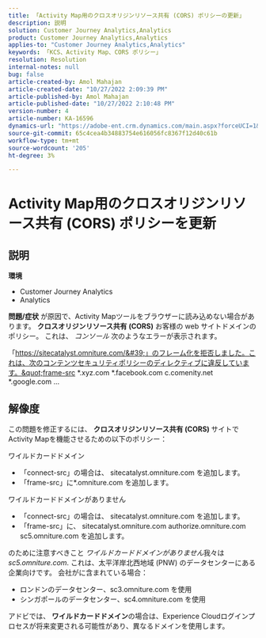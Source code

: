 ```yaml
---
title: 「Activity Map用のクロスオリジンリソース共有 (CORS) ポリシーの更新」
description: 説明
solution: Customer Journey Analytics,Analytics
product: Customer Journey Analytics,Analytics
applies-to: "Customer Journey Analytics,Analytics"
keywords: 「KCS、Activity Map、CORS ポリシー」
resolution: Resolution
internal-notes: null
bug: false
article-created-by: Amol Mahajan
article-created-date: "10/27/2022 2:09:39 PM"
article-published-by: Amol Mahajan
article-published-date: "10/27/2022 2:10:48 PM"
version-number: 4
article-number: KA-16596
dynamics-url: "https://adobe-ent.crm.dynamics.com/main.aspx?forceUCI=1&pagetype=entityrecord&etn=knowledgearticle&id=92d4eefd-0056-ed11-bba2-6045bd006793"
source-git-commit: 65c4cea4b34883754e616056fc8367f12d40c61b
workflow-type: tm+mt
source-wordcount: '205'
ht-degree: 3%

---
```


# Activity Map用のクロスオリジンリソース共有 (CORS) ポリシーを更新

## 説明

<b>環境 </b>
- Customer Journey Analytics
- Analytics



<b>問題/症状</b>
が原因で、Activity Mapツールをブラウザーに読み込めない場合があります。 <b>クロスオリジンリソース共有 (CORS)</b> お客様の web サイトドメインのポリシー。 これは、 *コンソール* 次のようなエラーが表示されます。

「https://sitecatalyst.omniture.com/&#39;」のフレーム化を拒否しました。これは、次のコンテンツセキュリティポリシーのディレクティブに違反しています。&quot;frame-src \*.xyz.com \*.facebook.com c.comenity.net \*.google.com ...


## 解像度


この問題を修正するには、 <b>クロスオリジンリソース共有 (CORS) </b>サイトでActivity Mapを機能させるための以下のポリシー：

ワイルドカードドメイン

- 「connect-src」の場合は、 sitecatalyst.omniture.com を追加します。
- 「frame-src」に\*.omniture.com を追加します。


ワイルドカードドメインがありません

- 「connect-src」の場合は、 sitecatalyst.omniture.com を追加します。
- 「frame-src」に、 sitecatalyst.omniture.com authorize.omniture.com sc5.omniture.com を追加します。


のために注意すべきこと *ワイルドカードドメインがありません*&#x200B;我々は *sc5.omniture.com*. これは、太平洋岸北西地域 (PNW) のデータセンターにある企業向けです。 会社がに含まれている場合：

- ロンドンのデータセンター、sc3.omniture.com を使用
- シンガポールのデータセンター、sc4.omniture.com を使用


アドビでは、 <b>ワイルドカードドメイン</b>の場合は、Experience Cloudログインプロセスが将来変更される可能性があり、異なるドメインを使用します。
